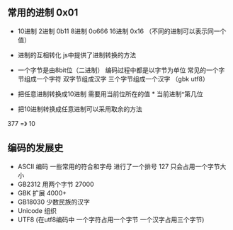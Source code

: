 ## 常用的进制    0x01
- 10进制  2进制 0b11  8进制  0o666  16进制 0x16 （不同的进制可以表示同一个值）
- 进制的互相转化 js中提供了进制转换的方法
- 一个字节是由8bit位（二进制） 编码过程中都是以字节为单位  常见的一个字节组成一个字符 双字节组成汉字  三个字节组成一个汉字 （gbk  utf8）

- 把任意进制转换成10进制 需要用当前位所在的值 * 当前进制^第几位
- 把10进制转换成任意进制可以采用取余的方法


377 =》 10


## 编码的发展史 
- ASCII 编码 一些常用的符合和字母 进行了一个排号 127  只会占用一个字节大小
- GB2312 用两个字节  27000 
- GBK 扩展 4000+
- GB18030 少数民族的汉字
- Unicode 组织
- UTF8  (在utf8编码中 一个字符占用一个字节 一个汉字占用三个字节)